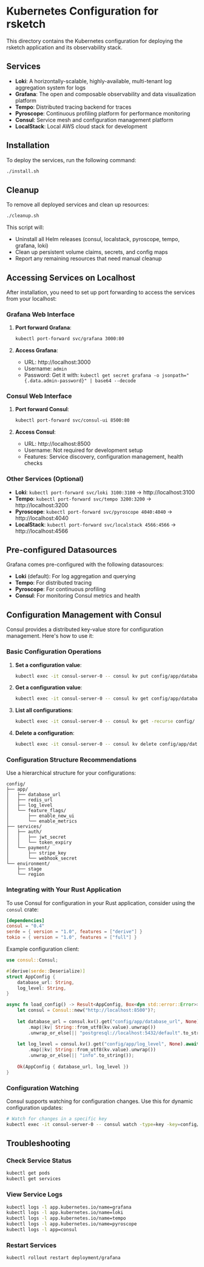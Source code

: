 # Kubernetes Configuration for rsketch

This directory contains the Kubernetes configuration for deploying the rsketch application and its observability stack.

## Services

*   **Loki**: A horizontally-scalable, highly-available, multi-tenant log aggregation system for logs
*   **Grafana**: The open and composable observability and data visualization platform
*   **Tempo**: Distributed tracing backend for traces
*   **Pyroscope**: Continuous profiling platform for performance monitoring
*   **Consul**: Service mesh and configuration management platform
*   **LocalStack**: Local AWS cloud stack for development

## Installation

To deploy the services, run the following command:

```bash
./install.sh
```

## Cleanup

To remove all deployed services and clean up resources:

```bash
./cleanup.sh
```

This script will:
- Uninstall all Helm releases (consul, localstack, pyroscope, tempo, grafana, loki)
- Clean up persistent volume claims, secrets, and config maps
- Report any remaining resources that need manual cleanup

## Accessing Services on Localhost

After installation, you need to set up port forwarding to access the services from your localhost:

### Grafana Web Interface

1. **Port forward Grafana**:
   ```bash
   kubectl port-forward svc/grafana 3000:80
   ```

2. **Access Grafana**:
   - URL: http://localhost:3000
   - Username: `admin`
   - Password: Get it with: `kubectl get secret grafana -o jsonpath="{.data.admin-password}" | base64 --decode`

### Consul Web Interface

1. **Port forward Consul**:
   ```bash
   kubectl port-forward svc/consul-ui 8500:80
   ```

2. **Access Consul**:
   - URL: http://localhost:8500
   - Username: Not required for development setup
   - Features: Service discovery, configuration management, health checks

### Other Services (Optional)

- **Loki**: `kubectl port-forward svc/loki 3100:3100` → http://localhost:3100
- **Tempo**: `kubectl port-forward svc/tempo 3200:3200` → http://localhost:3200
- **Pyroscope**: `kubectl port-forward svc/pyroscope 4040:4040` → http://localhost:4040
- **LocalStack**: `kubectl port-forward svc/localstack 4566:4566` → http://localhost:4566

## Pre-configured Datasources

Grafana comes pre-configured with the following datasources:
- **Loki** (default): For log aggregation and querying
- **Tempo**: For distributed tracing
- **Pyroscope**: For continuous profiling
- **Consul**: For monitoring Consul metrics and health

## Configuration Management with Consul

Consul provides a distributed key-value store for configuration management. Here's how to use it:

### Basic Configuration Operations

1. **Set a configuration value**:
   ```bash
   kubectl exec -it consul-server-0 -- consul kv put config/app/database_url "postgresql://localhost:5432/myapp"
   ```

2. **Get a configuration value**:
   ```bash
   kubectl exec -it consul-server-0 -- consul kv get config/app/database_url
   ```

3. **List all configurations**:
   ```bash
   kubectl exec -it consul-server-0 -- consul kv get -recurse config/
   ```

4. **Delete a configuration**:
   ```bash
   kubectl exec -it consul-server-0 -- consul kv delete config/app/database_url
   ```

### Configuration Structure Recommendations

Use a hierarchical structure for your configurations:

```
config/
├── app/
│   ├── database_url
│   ├── redis_url
│   ├── log_level
│   └── feature_flags/
│       ├── enable_new_ui
│       └── enable_metrics
├── services/
│   ├── auth/
│   │   ├── jwt_secret
│   │   └── token_expiry
│   └── payment/
│       ├── stripe_key
│       └── webhook_secret
└── environment/
    ├── stage
    └── region
```

### Integrating with Your Rust Application

To use Consul for configuration in your Rust application, consider using the `consul` crate:

```toml
[dependencies]
consul = "0.4"
serde = { version = "1.0", features = ["derive"] }
tokio = { version = "1.0", features = ["full"] }
```

Example configuration client:
```rust
use consul::Consul;

#[derive(serde::Deserialize)]
struct AppConfig {
    database_url: String,
    log_level: String,
}

async fn load_config() -> Result<AppConfig, Box<dyn std::error::Error>> {
    let consul = Consul::new("http://localhost:8500")?;
    
    let database_url = consul.kv().get("config/app/database_url", None).await?
        .map(|kv| String::from_utf8(kv.value).unwrap())
        .unwrap_or_else(|| "postgresql://localhost:5432/default".to_string());
    
    let log_level = consul.kv().get("config/app/log_level", None).await?
        .map(|kv| String::from_utf8(kv.value).unwrap())
        .unwrap_or_else(|| "info".to_string());
    
    Ok(AppConfig { database_url, log_level })
}
```

### Configuration Watching

Consul supports watching for configuration changes. Use this for dynamic configuration updates:

```bash
# Watch for changes in a specific key
kubectl exec -it consul-server-0 -- consul watch -type=key -key=config/app/log_level
```

## Troubleshooting

### Check Service Status
```bash
kubectl get pods
kubectl get services
```

### View Service Logs
```bash
kubectl logs -l app.kubernetes.io/name=grafana
kubectl logs -l app.kubernetes.io/name=loki
kubectl logs -l app.kubernetes.io/name=tempo
kubectl logs -l app.kubernetes.io/name=pyroscope
kubectl logs -l app=consul
```

### Restart Services
```bash
kubectl rollout restart deployment/grafana
```
